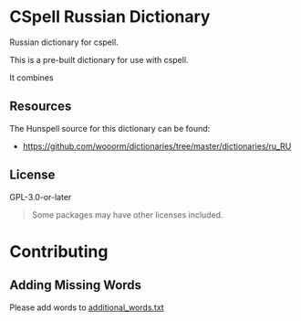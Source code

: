 # CSpell Russian Dictionary

Russian dictionary for cspell.

This is a pre-built dictionary for use with cspell.

It combines

<!--- @@inject: ../../static/requirements.md --->

<!--- @@inject: ./static/install.md --->

<!--- @@inject: ../../static/contributing.md --->

## Resources

The Hunspell source for this dictionary can be found:

- https://github.com/wooorm/dictionaries/tree/master/dictionaries/ru_RU

## License

GPL-3.0-or-later

> Some packages may have other licenses included.

# Contributing

## Adding Missing Words

Please add words to [additional_words.txt](https://github.com/streetsidesoftware/cspell-dicts/blob/main/dictionaries/ru_RU/src/additional_words.txt)

<!--- @@inject: ../../static/footer.md --->

